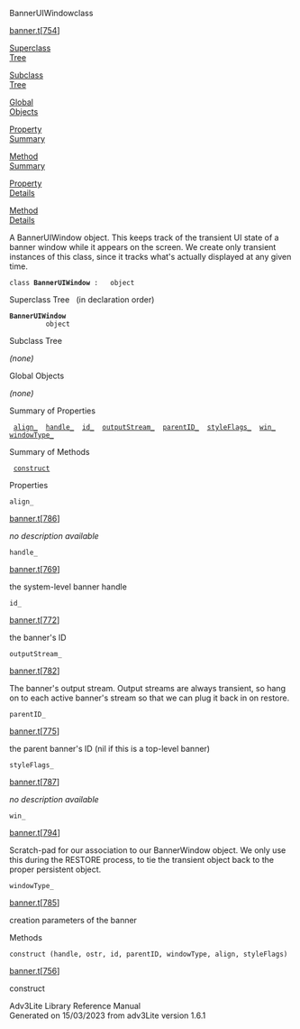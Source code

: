 ---
---
<span class="title">BannerUIWindow</span><span class="type">class</span>

[banner.t](../file/banner.t.html)\[[754](../source/banner.t.html#754)\]

[Superclass  
Tree](#_SuperClassTree_)

[Subclass  
Tree](#_SubClassTree_)

[Global  
Objects](#_ObjectSummary_)

[Property  
Summary](#_PropSummary_)

[Method  
Summary](#_MethodSummary_)

[Property  
Details](#_Properties_)

[Method  
Details](#_Methods_)

<div class="fdesc">

A BannerUIWindow object. This keeps track of the transient UI state of a
banner window while it appears on the screen. We create only transient
instances of this class, since it tracks what's actually displayed at
any given time.

`class `**`BannerUIWindow`**` :   object`

</div>

<span id="_SuperClassTree_"></span>

<div class="mjhd">

<span class="hdln">Superclass Tree</span>   (in declaration order)

</div>

**`BannerUIWindow`**  
`         object`  
<span id="_SubClassTree_"></span>

<div class="mjhd">

<span class="hdln">Subclass Tree</span>  

</div>

*(none)* <span id="_ObjectSummary_"></span>

<div class="mjhd">

<span class="hdln">Global Objects</span>  

</div>

*(none)* <span id="_PropSummary_"></span>

<div class="mjhd">

<span class="hdln">Summary of Properties</span>  

</div>

` `[`align_`](#align_)`  `[`handle_`](#handle_)`  `[`id_`](#id_)`  `[`outputStream_`](#outputStream_)`  `[`parentID_`](#parentID_)`  `[`styleFlags_`](#styleFlags_)`  `[`win_`](#win_)`  `[`windowType_`](#windowType_)`  `

<span id="_MethodSummary_"></span>

<div class="mjhd">

<span class="hdln">Summary of Methods</span>  

</div>

` `[`construct`](#construct)`  `

<span id="_Properties_"></span>

<div class="mjhd">

<span class="hdln">Properties</span>  

</div>

<span id="align_"></span>

`align_`

[banner.t](../file/banner.t.html)\[[786](../source/banner.t.html#786)\]

<div class="desc">

*no description available*

</div>

<span id="handle_"></span>

`handle_`

[banner.t](../file/banner.t.html)\[[769](../source/banner.t.html#769)\]

<div class="desc">

the system-level banner handle

</div>

<span id="id_"></span>

`id_`

[banner.t](../file/banner.t.html)\[[772](../source/banner.t.html#772)\]

<div class="desc">

the banner's ID

</div>

<span id="outputStream_"></span>

`outputStream_`

[banner.t](../file/banner.t.html)\[[782](../source/banner.t.html#782)\]

<div class="desc">

The banner's output stream. Output streams are always transient, so hang
on to each active banner's stream so that we can plug it back in on
restore.

</div>

<span id="parentID_"></span>

`parentID_`

[banner.t](../file/banner.t.html)\[[775](../source/banner.t.html#775)\]

<div class="desc">

the parent banner's ID (nil if this is a top-level banner)

</div>

<span id="styleFlags_"></span>

`styleFlags_`

[banner.t](../file/banner.t.html)\[[787](../source/banner.t.html#787)\]

<div class="desc">

*no description available*

</div>

<span id="win_"></span>

`win_`

[banner.t](../file/banner.t.html)\[[794](../source/banner.t.html#794)\]

<div class="desc">

Scratch-pad for our association to our BannerWindow object. We only use
this during the RESTORE process, to tie the transient object back to the
proper persistent object.

</div>

<span id="windowType_"></span>

`windowType_`

[banner.t](../file/banner.t.html)\[[785](../source/banner.t.html#785)\]

<div class="desc">

creation parameters of the banner

</div>

<span id="_Methods_"></span>

<div class="mjhd">

<span class="hdln">Methods</span>  

</div>

<span id="construct"></span>

`construct (handle, ostr, id, parentID, windowType, align, styleFlags)`

[banner.t](../file/banner.t.html)\[[756](../source/banner.t.html#756)\]

<div class="desc">

construct

</div>

<div class="ftr">

Adv3Lite Library Reference Manual  
Generated on 15/03/2023 from adv3Lite version 1.6.1

</div>

